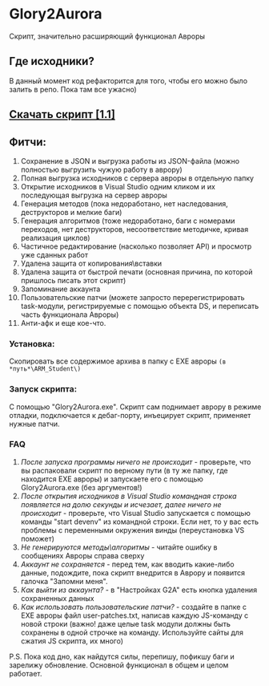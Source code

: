 # Glory2Aurora 
Скрипт, значительно расширяющий функционал Авроры
<br>

## Где исходники?
В данный момент код рефакторится для того, чтобы его можно было залить в репо. Пока там все ужасно)

## [**Скачать скрипт [1.1]**](https://www.upload.ee/download/13998878/f898729386de1ac65483/Glory2Aurora_1.1.zip) 


## Фитчи:
1) Сохранение в JSON и выгрузка работы из JSON-файла (можно полностью выгрузить чужую работу в аврору)
2) Полная выгрузка исходников с сервера авроры в отдельную папку
3) Открытие исходников в Visual Studio одним кликом и их последующая выгрузка на сервер авроры
4) Генерация методов (пока недоработано, нет наследования, деструкторов и мелкие баги)
5) Генерация алгоритмов (тоже недоработано, баги с номерами переходов, нет деструкторов, несоответствие методичке, кривая реализация циклов)
6) Частичное редактирование (насколько позволяет API) и просмотр уже сданных работ
7) Удалена защита от копирования\вставки
8) Удалена защита от быстрой печати (основная причина, по которой пришлось писать этот скрипт)
9) Запоминание аккаунта
10) Пользовательские патчи (можете запросто перерегистрировать task-модули, регистрируемые с помощью объекта DS, и переписать часть функционала Авроры)
11) Анти-афк
и еще кое-что.

### Установка: 
Скопировать все содержимое архива в папку с EXE авроры `(в *путь*\ARM_Student\)`

### Запуск скрипта: 
С помощью "Glory2Aurora.exe". Скрипт сам поднимает аврору в режиме отладки, подключается к дебаг-порту, инъецирует скрипт, применяет нужные патчи.
<br>

### FAQ
1) *После запуска программы ничего не происходит* - проверьте, что вы распаковали скрипт по верному пути (в ту же папку, где находится EXE авроры) и запускаете его с помощью Glory2Aurora.exe (без аргументов!)
2) *После открытия исходников в Visual Studio командная строка появляется на долю секунды и исчезает, далее ничего не происходит* - проверьте, что Visual Studio запускается с помощью команды "start devenv" из  командной строки. Если нет, то у вас есть проблемы с переменными окружения винды (переустановка VS поможет)
3) *Не генерируются методы\алгоритмы* - читайте ошибку в сообщениях Авроры справа сверху
4) *Аккаунт не сохраняется* - перед тем, как вводить какие-либо данные, подождите, пока скрипт внедрится в Аврору и появится галочка "Запомни меня".
5) *Как выйти из аккаунта?* - в "Настройках G2A" есть кнопка удаления сохраненных данных
6) *Как использовать пользовательские патчи?* -  создайте в папке с EXE авроры файл user-patches.txt, написав каждую JS-команду с новой строки (важно! даже целые task модули должны быть сохранены в одной строчке на команду. Используйте сайты для сжатия JS скрипта, их много)


P.S. Пока код дно, как найдутся силы, перепишу, пофикшу баги и зарелижу обновление. Основной функционал в общем и целом работает.
